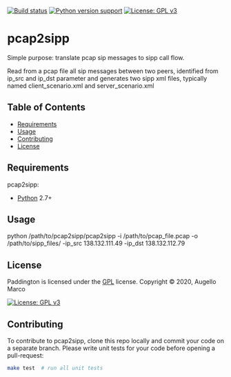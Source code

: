 [![Build status](https://api.travis-ci.org/superfast1979/pcap2sipp.svg?branch=master)](https://travis-ci.org/superfast1979)
[![Python version support](https://img.shields.io/badge/python-2.7%20%7C%203.8-blue.svg)](https://www.gnu.org/licenses/gpl-3.0)
[![License: GPL v3](https://img.shields.io/badge/License-GPLv3-blue.svg)](https://www.gnu.org/licenses/gpl-3.0)

# pcap2sipp
Simple purpose: translate pcap sip messages to sipp call flow.

Read from a pcap file all sip messages between two peers, identified from ip_src and ip_dst parameter and generates two sipp xml files, typically named client_scenario.xml and server_scenario.xml


Table of Contents
-----------------

  * [Requirements](#requirements)
  * [Usage](#usage)
  * [Contributing](#contributing)
  * [License](#license)

Requirements
------------
pcap2sipp:

  * [Python][python2] 2.7+

[python2]: https://www.python.org/download/releases/2.7/

Usage
------------
python /path/to/pcap2sipp/pcap2sipp -i /path/to/pcap_file.pcap -o /path/to/sipp_files/ -ip_src 138.132.111.49 -ip_dst 138.132.112.79

License
-------

Paddington is licensed under the [GPL](#) license.
Copyright &copy; 2020, Augello Marco

[![License: GPL v3](https://img.shields.io/badge/License-GPLv3-blue.svg)](https://www.gnu.org/licenses/gpl-3.0)

Contributing
------------

To contribute to pcap2sipp, clone this repo locally and commit your code on a separate branch. Please write unit tests for your code before opening a pull-request:

```sh
make test  # run all unit tests
```

